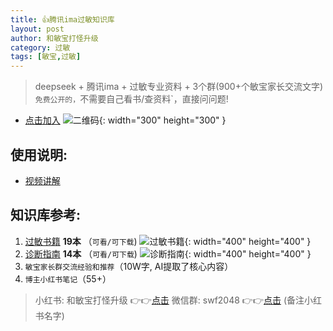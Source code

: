 ```yaml
---
title: 👍腾讯ima过敏知识库
layout: post
author: 和敏宝打怪升级
category: 过敏
tags: [敏宝,过敏]
---
```


> deepseek + 腾讯ima + 过敏专业资料 + 3个群(900+个敏宝家长交流文字)
> `免费公开的，`不需要自己看书/查资料`，直接问问题!

- [点击加入](https://blog-1252538339.cos.ap-chengdu.myqcloud.com/minbao/assets/img/ima_qr.jpg)
![二维码](https://blog-1252538339.cos.ap-chengdu.myqcloud.com/minbao/assets/img/ima_qr.jpg){: width="300" height="300" }

## 使用说明: 
- [视频讲解](http://xhslink.com/o/1b0fGInzrlP)

## 知识库参考:
1. [过敏书籍](https://blog-1252538339.cos.ap-chengdu.myqcloud.com/minbao/assets/img/minbao_books.jpg) **19本** （`可看/可下载`)
   ![过敏书籍](https://blog-1252538339.cos.ap-chengdu.myqcloud.com/minbao/assets/img/minbao_books.jpg){: width="400" height="400" }
2. [诊断指南](https://blog-1252538339.cos.ap-chengdu.myqcloud.com/minbao/assets/img/minbao_medical.jpg) **14本** （`可看/可下载`)
   ![诊断指南](https://blog-1252538339.cos.ap-chengdu.myqcloud.com/minbao/assets/img/minbao_medical.jpg){: width="400" height="400" }
3. `敏宝家长群交流经验和推荐`（10W字, AI提取了核心内容）
4. `博主小红书笔记`（55+）


> 小红书: 和敏宝打怪升级 👉👉[点击](https://xhslink.com/m/43HeRkphxsf)
> 微信群: swf2048 👉👉[点击](https://blog-1252538339.cos.ap-chengdu.myqcloud.com/minbao/assets/img/minbao_group.png) (备注小红书名字)



